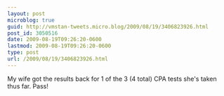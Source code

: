 ```yaml
---
layout: post
microblog: true
guid: http://vmstan-tweets.micro.blog/2009/08/19/3406823926.html
post_id: 3050516
date: 2009-08-19T09:26:20-0600
lastmod: 2009-08-19T09:26:20-0600
type: post
url: /2009/08/19/3406823926.html
---
```

My wife got the results back for 1 of the 3 (4 total) CPA tests she's taken thus far. Pass!
